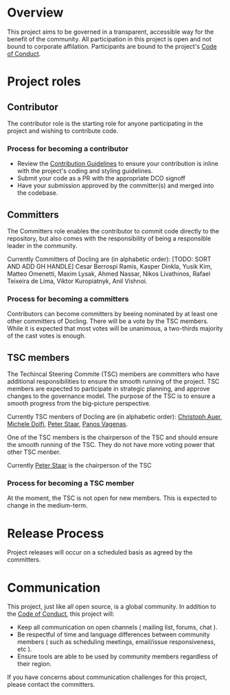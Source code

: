 # Overview

This project aims to be governed in a transparent, accessible way for the benefit of the community. All participation in this project is open and not bound to corporate affilation. Participants are bound to the project's [Code of Conduct](./CODE_OF_CONDUCT.md).

# Project roles

## Contributor

The contributor role is the starting role for anyone participating in the project and wishing to contribute code.

### Process for becoming a contributor

* Review the [Contribution Guidelines](./CONTRIBUTING.md) to ensure your contribution is inline with the project's coding and styling guidelines.
* Submit your code as a PR with the appropriate DCO signoff
* Have your submission approved by the committer(s) and merged into the codebase.

## Committers

The Committers role enables the contributor to commit code directly to the repository, but also comes with the responsibility of being a responsible leader in the community.

Currently Committers of Docling are (in alphabetic order): [TODO: SORT AND ADD GH HANDLE] Cesar Berrospi Ramis, Kasper Dinkla, Yusik Kim, Matteo Omenetti, Maxim Lysak, Ahmed Nassar, Nikos Livathinos, Rafael Teixeira de Lima, Viktor Kuropiatnyk, Anil Vishnoi.


### Process for becoming a committers

Contributors can become committers by beeing nominated by at least one other committers of Docling. There will be a vote by the TSC members. While it is expected that most votes will be unanimous, a two-thirds majority of the cast votes is enough.


## TSC members

The Techincal Steering Commite (TSC) members are committers who have additional responsibilities to ensure the smooth running of the project. TSC members are expected to participate in strategic planning, and approve changes to the governance model. The purpose of the TSC is to ensure a smooth progress from the big-picture perspective.

Currently TSC menbers of Docling are (in alphabetic order): [Christoph Auer](https://github.com/cau-git), [Michele Dolfi](https://github.com/dolfim-ibm), [Peter Staar](https://github.com/PeterStaar-IBM), [Panos Vagenas](https://github.com/vagenas).

One of the TSC members is the chairperson of the TSC and should ensure the smooth running of the TSC. They do not have more voting power that other TSC menber.

Currently [Peter Staar](https://github.com/PeterStaar-IBM) is the chairperson of the TSC

### Process for becoming a TSC member

At the moment, the TSC is not open for new members. This is expected to change in the medium-term.

# Release Process

Project releases will occur on a scheduled basis as agreed by the committers.

# Communication

This project, just like all open source, is a global community. In addition to the [Code of Conduct](./CODE_OF_CONDUCT.md), this project will:

* Keep all communication on open channels ( mailing list, forums, chat ).
* Be respectful of time and language differences between community members ( such as scheduling meetings, email/issue responsiveness, etc ).
* Ensure tools are able to be used by community members regardless of their region.

If you have concerns about communication challenges for this project, please contact the committers.
